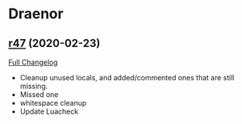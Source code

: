 # <DBM> Draenor

## [r47](https://github.com/DeadlyBossMods/DBM-WoD/tree/r47) (2020-02-23)
[Full Changelog](https://github.com/DeadlyBossMods/DBM-WoD/compare/r46...r47)

- Cleanup unused locals, and added/commented ones that are still missing.  
- Missed one  
- whitespace cleanup  
- Update Luacheck  
